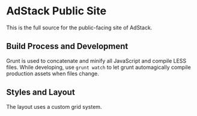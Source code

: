 # AdStack Public Site

This is the full source for the public-facing site of AdStack. 

## Build Process and Development

Grunt is used to concatenate and minify all JavaScript and compile LESS files. While developing, use `grunt watch` to let grunt automagically compile production assets when files change. 

## Styles and Layout

The layout uses a custom grid system. 